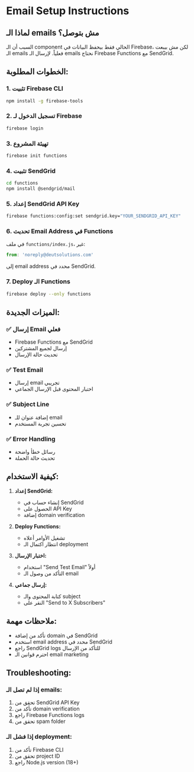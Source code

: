 # Email Setup Instructions

## لماذا الـ emails مش بتوصل؟

السبب أن الـ component الحالي فقط بيحفظ البيانات في Firebase، لكن مش بيبعت الـ emails فعلياً. لإرسال الـ emails نحتاج Firebase Functions مع SendGrid.

## الخطوات المطلوبة:

### 1. تثبيت Firebase CLI
```bash
npm install -g firebase-tools
```

### 2. تسجيل الدخول لـ Firebase
```bash
firebase login
```

### 3. تهيئة المشروع
```bash
firebase init functions
```

### 4. تثبيت SendGrid
```bash
cd functions
npm install @sendgrid/mail
```

### 5. إعداد SendGrid API Key
```bash
firebase functions:config:set sendgrid.key="YOUR_SENDGRID_API_KEY"
```

### 6. تحديث Email Address في Functions
في ملف `functions/index.js`، غير:
```javascript
from: 'noreply@deutsolutions.com'
```
إلى email address محدد في SendGrid.

### 7. Deploy الـ Functions
```bash
firebase deploy --only functions
```

## الميزات الجديدة:

### ✅ إرسال Email فعلي
- Firebase Functions مع SendGrid
- إرسال لجميع المشتركين
- تحديث حالة الإرسال

### ✅ Test Email
- إرسال email تجريبي
- اختبار المحتوى قبل الإرسال الجماعي

### ✅ Subject Line
- إضافة عنوان للـ email
- تحسين تجربة المستخدم

### ✅ Error Handling
- رسائل خطأ واضحة
- تحديث حالة الحملة

## كيفية الاستخدام:

1. **إعداد SendGrid:**
   - إنشاء حساب في SendGrid
   - الحصول على API Key
   - إضافة domain verification

2. **Deploy Functions:**
   - تشغيل الأوامر أعلاه
   - انتظار اكتمال الـ deployment

3. **اختبار الإرسال:**
   - استخدام "Send Test Email" أولاً
   - التأكد من وصول الـ email

4. **إرسال جماعي:**
   - كتابة المحتوى والـ subject
   - النقر على "Send to X Subscribers"

## ملاحظات مهمة:

- تأكد من إضافة domain في SendGrid
- استخدم email address محدد في SendGrid
- راجع SendGrid logs للتأكد من الإرسال
- احترم قوانين الـ email marketing

## Troubleshooting:

### إذا لم تصل الـ emails:
1. تحقق من SendGrid API Key
2. تأكد من domain verification
3. راجع Firebase Functions logs
4. تحقق من spam folder

### إذا فشل الـ deployment:
1. تأكد من Firebase CLI
2. تحقق من project ID
3. راجع Node.js version (18+) 